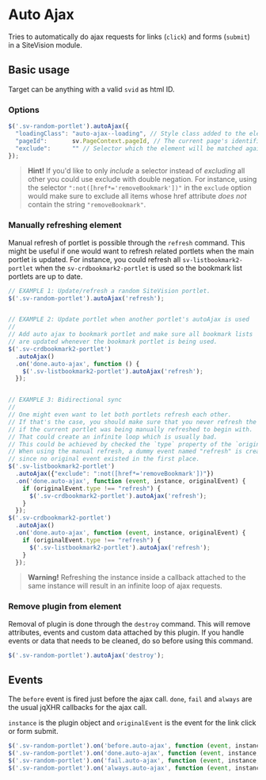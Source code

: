 Auto Ajax
=========

Tries to automatically do ajax requests for links (`click`) and forms (`submit`) in a SiteVision module.

## Basic usage

Target can be anything with a valid `svid` as html ID.

### Options

```js
$('.sv-random-portlet').autoAjax({
  "loadingClass": "auto-ajax--loading", // Style class added to the element before the ajax call is fired and removed afterwards.
  "pageId":       sv.PageContext.pageId, // The current page's identifier.
  "exclude":      "" // Selector which the element will be matched against. If a match occur, no ajax request will be made.
});
```

> **Hint!** If you'd like to only _include_ a selector instead of _excluding_ all other you could use exclude with double negation. For instance, using the selector `":not([href*='removeBookmark'])"` in the `exclude` option would make sure to exclude all items whose href attribute _does not_ contain the string `"removeBookmark"`.

### Manually refreshing element

Manual refresh of portlet is possible through the `refresh` command. This might be useful if one would want to refresh related portlets when the main portlet is updated. For instance, you could refresh all `sv-listbookmark2-portlet` when the `sv-crdbookmark2-portlet` is used so the bookmark list portlets are up to date.

```js
// EXAMPLE 1: Update/refresh a random SiteVision portlet.
$('.sv-random-portlet').autoAjax('refresh');


// EXAMPLE 2: Update portlet when another portlet's autoAjax is used
//
// Add auto ajax to bookmark portlet and make sure all bookmark lists
// are updated whenever the bookmark portlet is being used.
$('.sv-crdbookmark2-portlet')
  .autoAjax()
  .on('done.auto-ajax', function () {
    $('.sv-listbookmark2-portlet').autoAjax('refresh');
  });


// EXAMPLE 3: Bidirectional sync
//
// One might even want to let both portlets refresh each other.
// If that's the case, you should make sure that you never refresh the other portlet
// if the current portlet was being manually refreshed to begin with.
// That could create an infinite loop which is usually bad.
// This could be achieved by checked the `type` property of the `originalEvent`.
// When using the manual refresh, a dummy event named "refresh" is created
// since no original event existed in the first place.
$('.sv-listbookmark2-portlet')
  .autoAjax({"exclude": ":not([href*='removeBookmark'])"})
  .on('done.auto-ajax', function (event, instance, originalEvent) {
    if (originalEvent.type !== "refresh") {
      $('.sv-crdbookmark2-portlet').autoAjax('refresh');
    }
  });
$('.sv-crdbookmark2-portlet')
  .autoAjax()
  .on('done.auto-ajax', function (event, instance, originalEvent) {
    if (originalEvent.type !== "refresh") {
      $('.sv-listbookmark2-portlet').autoAjax('refresh');
    }
  });

```

> **Warning!** Refreshing the instance inside a callback attached to the same instance will result in an infinite loop of ajax requests.

### Remove plugin from element

Removal of plugin is done through the `destroy` command. This will remove attributes, events and custom data attached by this plugin. If you handle events or data that needs to be cleaned, do so before using this command.

```js
$('.sv-random-portlet').autoAjax('destroy');
```

## Events

The `before` event is fired just before the ajax call. `done`, `fail` and `always` are the usual jqXHR callbacks for the ajax call.

`instance` is the plugin object and `originalEvent` is the event for the link click or form submit.


```js
$('.sv-random-portlet').on('before.auto-ajax', function (event, instance, originalEvent) {});
$('.sv-random-portlet').on('done.auto-ajax', function (event, instance, originalEvent, data, textStatus, jqXHR) {});
$('.sv-random-portlet').on('fail.auto-ajax', function (event, instance, originalEvent, jqXHR, textStatus, errorThrown) {});
$('.sv-random-portlet').on('always.auto-ajax', function (event, instance, originalEvent, dataOrJqXHR, textStatus, jqXHROrErrorThrown) {});

```
